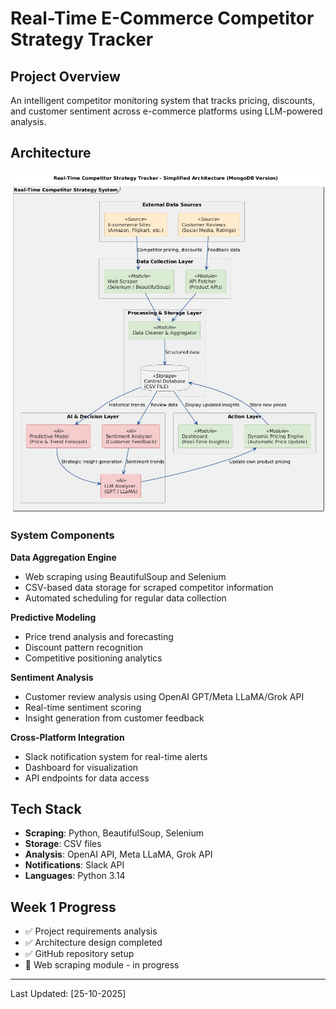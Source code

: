 # Real-Time E-Commerce Competitor Strategy Tracker

## Project Overview
An intelligent competitor monitoring system that tracks pricing, discounts, and customer sentiment across e-commerce platforms using LLM-powered analysis.

## Architecture
![System Architecture](./architecture-diagram.png)

### System Components

**Data Aggregation Engine**
- Web scraping using BeautifulSoup and Selenium
- CSV-based data storage for scraped competitor information
- Automated scheduling for regular data collection

**Predictive Modeling**
- Price trend analysis and forecasting
- Discount pattern recognition
- Competitive positioning analytics

**Sentiment Analysis**
- Customer review analysis using OpenAI GPT/Meta LLaMA/Grok API
- Real-time sentiment scoring
- Insight generation from customer feedback

**Cross-Platform Integration**
- Slack notification system for real-time alerts
- Dashboard for visualization
- API endpoints for data access

## Tech Stack
- **Scraping**: Python, BeautifulSoup, Selenium
- **Storage**: CSV files
- **Analysis**: OpenAI API, Meta LLaMA, Grok API
- **Notifications**: Slack API
- **Languages**: Python 3.14

## Week 1 Progress
- ✅ Project requirements analysis
- ✅ Architecture design completed
- ✅ GitHub repository setup
- 🔄 Web scraping module - in progress

---
Last Updated: [25-10-2025]

